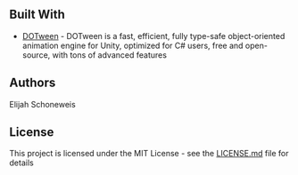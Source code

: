 ## Built With

* [DOTween](http://dotween.demigiant.com/) - DOTween is a fast, efficient, fully type-safe object-oriented animation engine for Unity, optimized for C# users, free and open-source, with tons of advanced features

## Authors

Elijah Schoneweis 

## License

This project is licensed under the MIT License - see the [LICENSE.md](LICENSE.md) file for details

